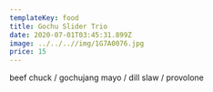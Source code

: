 ```yaml
---
templateKey: food
title: Gochu Slider Trio
date: 2020-07-01T03:45:31.899Z
image: ../../..//img/1G7A0076.jpg
price: 15
---
```


beef chuck / gochujang mayo / dill slaw / provolone
